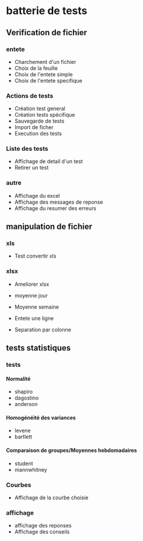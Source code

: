 # batterie de tests 


## Verification de fichier

### entete
- Charchement d'un fichier
- Choix de la feuille
- Choix de l'entete simple 
- Choix de l'entete specifique

### Actions de tests
- Création test general
- Création tests spécifique
- Sauvegarde de tests 
- Import de ficher
- Execution des tests

### Liste des tests
- Affichage de detail d'un test
- Retirer un test

### autre
- Affichage du excel
- Affichage des messages de reponse
- Affichage du resumer des erreurs

## manipulation de fichier
### xls
- Test convertir xls

### xlsx
- Ameliorer xlsx
- moyenne jour
- Moyenne semaine
- Entete une ligne 

- Separation par colonne

## tests statistiques
### tests
#### Normalité
- shapiro
- dagostino
- anderson

#### Homogénéité des variances
- levene
- bartlett

#### Comparaison de groupes/Moyennes hebdomadaires
- student
- mannwhitney

### Courbes
- Affichage de la courbe choisie

### affichage
- affichage des reponses
- Affichage des conseils